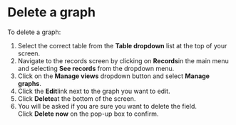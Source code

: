

# Delete a graph

To delete a graph:

1. Select the correct table from the **Table dropdown** list at the top of your screen.
2. Navigate to the records screen by clicking on **Records**in the main menu and selecting **See records** from the dropdown menu.&nbsp;
3. Click on the&nbsp;**Manage views**&nbsp;dropdown button and select&nbsp;**Manage graphs**.
4. Click the **Edit**link next to the graph you want to edit.&nbsp;
5. Click **Delete**at the bottom of the screen.&nbsp;
6. You will be asked if you are sure you want to delete the field. Click&nbsp;**Delete now**&nbsp;on the pop-up box to confirm.